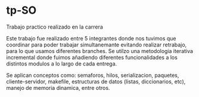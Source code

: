 # tp-SO
Trabajo practico realizado en la carrera

Este trabajo fue realizado entre 5 integrantes donde nos tuvimos que coordinar para poder trabajar simultanemante evitando realizar retrabajo, para lo que usamos diferentes branches. Se utilzo una metodologia iterativa incremental donde fuimos añadiendo diferentes funcionalidades a los distintos modulos a lo largo de cada entrega.

Se aplican conceptos como: semaforos, hilos, serializacion, paquetes, cliente-servidor, makefile, estructuras de datos (listas, diccionarios, etc), manejo de memoria dinamica, entre otros.
